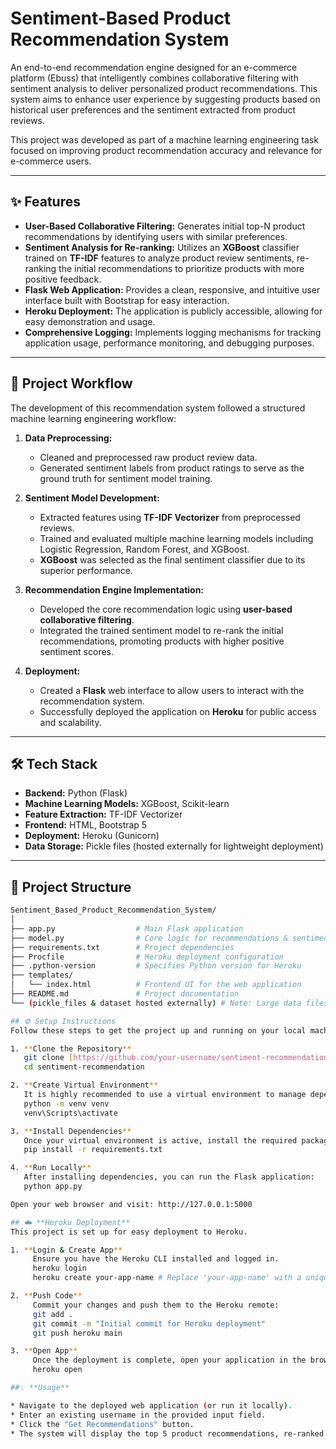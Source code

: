 # Sentiment-Based Product Recommendation System

An end-to-end recommendation engine designed for an e-commerce platform (Ebuss) that intelligently combines collaborative filtering with sentiment analysis to deliver personalized product recommendations. This system aims to enhance user experience by suggesting products based on historical user preferences and the sentiment extracted from product reviews.

This project was developed as part of a machine learning engineering task focused on improving product recommendation accuracy and relevance for e-commerce users.

---

## ✨ Features

* **User-Based Collaborative Filtering:** Generates initial top-N product recommendations by identifying users with similar preferences.
* **Sentiment Analysis for Re-ranking:** Utilizes an **XGBoost** classifier trained on **TF-IDF** features to analyze product review sentiments, re-ranking the initial recommendations to prioritize products with more positive feedback.
* **Flask Web Application:** Provides a clean, responsive, and intuitive user interface built with Bootstrap for easy interaction.
* **Heroku Deployment:** The application is publicly accessible, allowing for easy demonstration and usage.
* **Comprehensive Logging:** Implements logging mechanisms for tracking application usage, performance monitoring, and debugging purposes.

---

## 🚀 Project Workflow

The development of this recommendation system followed a structured machine learning engineering workflow:

1.  **Data Preprocessing:**
    * Cleaned and preprocessed raw product review data.
    * Generated sentiment labels from product ratings to serve as the ground truth for sentiment model training.

2.  **Sentiment Model Development:**
    * Extracted features using **TF-IDF Vectorizer** from preprocessed reviews.
    * Trained and evaluated multiple machine learning models including Logistic Regression, Random Forest, and XGBoost.
    * **XGBoost** was selected as the final sentiment classifier due to its superior performance.

3.  **Recommendation Engine Implementation:**
    * Developed the core recommendation logic using **user-based collaborative filtering**.
    * Integrated the trained sentiment model to re-rank the initial recommendations, promoting products with higher positive sentiment scores.

4.  **Deployment:**
    * Created a **Flask** web interface to allow users to interact with the recommendation system.
    * Successfully deployed the application on **Heroku** for public access and scalability.

---

## 🛠️ Tech Stack

* **Backend:** Python (Flask)
* **Machine Learning Models:** XGBoost, Scikit-learn
* **Feature Extraction:** TF-IDF Vectorizer
* **Frontend:** HTML, Bootstrap 5
* **Deployment:** Heroku (Gunicorn)
* **Data Storage:** Pickle files (hosted externally for lightweight deployment)

---

## 📂 Project Structure

```bash
Sentiment_Based_Product_Recommendation_System/
│
├── app.py                  # Main Flask application
├── model.py                # Core logic for recommendations & sentiment re-ranking
├── requirements.txt        # Project dependencies
├── Procfile                # Heroku deployment configuration
├── .python-version         # Specifies Python version for Heroku
├── templates/
│   └── index.html          # Frontend UI for the web application
├── README.md               # Project documentation
└── (pickle_files & dataset hosted externally) # Note: Large data files are external

## ⚙️ Setup Instructions
Follow these steps to get the project up and running on your local machine.

1. **Clone the Repository**
   git clone [https://github.com/your-username/sentiment-recommendation.git](https://github.com/your-username/sentiment-recommendation.git)
   cd sentiment-recommendation

2. **Create Virtual Environment**
   It is highly recommended to use a virtual environment to manage dependencies.
   python -m venv venv
   venv\Scripts\activate

3. **Install Dependencies**
   Once your virtual environment is active, install the required packages:
   pip install -r requirements.txt

4. **Run Locally**
   After installing dependencies, you can run the Flask application:
   python app.py

Open your web browser and visit: http://127.0.0.1:5000

## ☁️ **Heroku Deployment**
This project is set up for easy deployment to Heroku.

1. **Login & Create App**
     Ensure you have the Heroku CLI installed and logged in.
     heroku login
     heroku create your-app-name # Replace 'your-app-name' with a unique name

2. **Push Code**
     Commit your changes and push them to the Heroku remote:
     git add .
     git commit -m "Initial commit for Heroku deployment"
     git push heroku main

3. **Open App**
     Once the deployment is complete, open your application in the browser:
     heroku open

##💡 **Usage**

* Navigate to the deployed web application (or run it locally).
* Enter an existing username in the provided input field.
* Click the "Get Recommendations" button.
* The system will display the top 5 product recommendations, re-ranked based on the positive sentiment extracted from their reviews.
